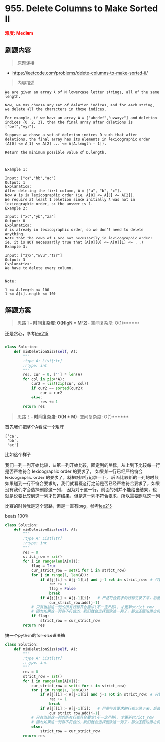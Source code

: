 # 955. Delete Columns to Make Sorted II

**<font color=red>难度: Medium</font>**

## 刷题内容

> 原题连接

* https://leetcode.com/problems/delete-columns-to-make-sorted-ii/

> 内容描述

```
We are given an array A of N lowercase letter strings, all of the same length.

Now, we may choose any set of deletion indices, and for each string, we delete all the characters in those indices.

For example, if we have an array A = ["abcdef","uvwxyz"] and deletion indices {0, 2, 3}, then the final array after deletions is ["bef","vyz"].

Suppose we chose a set of deletion indices D such that after deletions, the final array has its elements in lexicographic order (A[0] <= A[1] <= A[2] ... <= A[A.length - 1]).

Return the minimum possible value of D.length.

 

Example 1:

Input: ["ca","bb","ac"]
Output: 1
Explanation: 
After deleting the first column, A = ["a", "b", "c"].
Now A is in lexicographic order (ie. A[0] <= A[1] <= A[2]).
We require at least 1 deletion since initially A was not in lexicographic order, so the answer is 1.
Example 2:

Input: ["xc","yb","za"]
Output: 0
Explanation: 
A is already in lexicographic order, so we don't need to delete anything.
Note that the rows of A are not necessarily in lexicographic order:
ie. it is NOT necessarily true that (A[0][0] <= A[0][1] <= ...)
Example 3:

Input: ["zyx","wvu","tsr"]
Output: 3
Explanation: 
We have to delete every column.
 

Note:

1 <= A.length <= 100
1 <= A[i].length <= 100
```

## 解题方案

> 思路 1
******- 时间复杂度: O(NlgN * M^2)******- 空间复杂度: O(1)******



还是贪心，参考[lee215](https://leetcode.com/problems/delete-columns-to-make-sorted-ii/discuss/203182/Python-Greedy-Solution)


```python
 
class Solution:
    def minDeletionSize(self, A):
        """
        :type A: List[str]
        :rtype: int
        """
        res, cur = 0, [''] * len(A)
        for col in zip(*A):
            cur2 = list(zip(cur, col))
            if cur2 == sorted(cur2):
                cur = cur2
            else:
                res += 1
        return res
```


> 思路 2
******- 时间复杂度: O(N * M)******- 空间复杂度: O(1)******

首先我们把整个A看成一个矩阵

```
[‘ca',
 'bb',
 'ac']
```
 
比如这个样子


我们一列一列开始比较，从第一列开始比较，固定列的坐标，从上到下比较每一行是否严格符合 lexicographic order 的要求了，
如果某一行已经严格符合 lexicographic order 的要求了，就把对应行记录一下，
后面比较新的一列的时候如果碰到一行不符合要求的，我们就看看这行之前是否已经严格符合要求了，如果没有我们才会选择删除这一列，
因为对于这一行，前面的列并不能给出结果，也就是说要比较到这一列才知道结果，但是这一列不符合要求，所以需要删除这一列

比赛的时候我是这个思路，但是一直有bug，参考[lee215](https://leetcode.com/problems/delete-columns-to-make-sorted-ii/discuss/203182/Python-Greedy-Solution)

beats 100%

```python
class Solution:
    def minDeletionSize(self, A):
        """
        :type A: List[str]
        :rtype: int
        """
        res = 0
        strict_row = set()
        for i in range(len(A[0])):
            flag = True
            cur_strict_row = set(i for i in strict_row)
            for j in range(1, len(A)):
                if A[j][i] < A[j-1][i] and j-1 not in strict_row: # 只要j-1行之前没有严格符合要求，我们都得删除这一列
                    res += 1
                    flag = False
                    break
                if A[j][i] > A[j-1][i]:   # 严格符合要求的行都记录下来，后面就不需要比较了
                    cur_strict_row.add(j-1)
            # 只有当前这一列的所有行都符合要求(不一定严格)，才更新strict_row
            # 因为如果这一列有不符合的，我们就会选择删除这一列了，那么还要沿用之前的列的才更新strict_row
            if flag: 
                strict_row = cur_strict_row
        return res
```



搞一个python的for-else语法糖




```python
class Solution:
    def minDeletionSize(self, A):
        """
        :type A: List[str]
        :rtype: int
        """
        res = 0
        strict_row = set()
        for i in range(len(A[0])):
            cur_strict_row = set(i for i in strict_row)
            for j in range(1, len(A)):
                if A[j][i] < A[j-1][i] and j-1 not in strict_row: # 只要j-1行之前没有严格符合要求，我们都得删除这一列
                    res += 1
                    break
                if A[j][i] > A[j-1][i]:   # 严格符合要求的行都记录下来，后面就不需要比较了
                    cur_strict_row.add(j-1)
            # 只有当前这一列的所有行都符合要求(不一定严格)，才更新strict_row
            # 因为如果这一列有不符合的，我们就会选择删除这一列了，那么还要沿用之前的列的才更新strict_row
            else: 
                strict_row = cur_strict_row
        return res
```
